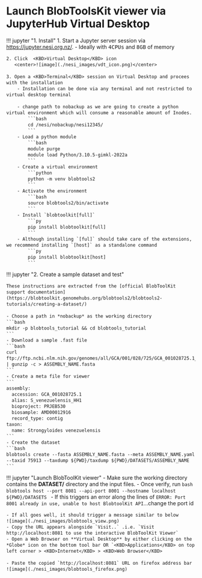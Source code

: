 # Launch BlobToolsKit viewer via JupyterHub Virtual Desktop

!!! jupyter "1. Install"
    1. Start a Jupyter server session via https://jupyter.nesi.org.nz/. 
        - Ideally with <KBD>4CPUs</KBD> and <KBD>8GB</KBD> of memory 
    
    2. Click  <KBD>Virtual Desktop</KBD> icon
       <center>![image](./nesi_images/vdt_icon.png)</center>
    
    3. Open a <KBD>Terminal</KBD> session on Virtual Desktop and procees with the installation 
        - Installation can be done via any terminal and not restricted to virtual desktop terminal 

        - change path to nobackup as we are going to create a python virtual environment which will consume a reasonable amount of Inodes.
            ```bash
            cd /nesi/nobackup/nesi12345/
            ```
        - Load a python module
            ```bash
            module purge
            module load Python/3.10.5-gimkl-2022a
            ```
        - Create a virtual environment
            ```python
            python -m venv blobtools2
            ```
        - Activate the environment
            ```bash
            source blobtools2/bin/activate
            ```
        - Install `blobtoolkit[full]`
            ```py
            pip install blobtoolkit[full]
            ```
        - Although installing `[ful]` should take care of the extensions, we recommend installing `[host]` as a standalone command 
            ```py
            pip install blobtoolkit[host]
            ```
!!! jupyter "2. Create a sample dataset and test"

    These instructions are extracted from the [official BlobToolKit support documentation](https://blobtoolkit.genomehubs.org/blobtools2/blobtools2-tutorials/creating-a-dataset/) 

    - Choose a path in *nobackup* as the working directory
    ```bash
    mkdir -p blobtools_tutorial && cd blobtools_tutorial
    ```
    - Download a sample .fast file
    ```bash
    curl ftp://ftp.ncbi.nlm.nih.gov/genomes/all/GCA/001/028/725/GCA_001028725.1_S_venezuelensis_HH1/GCA_001028725.1_S_venezuelensis_HH1_genomic.fna.gz | gunzip -c > ASSEMBLY_NAME.fasta
    ```
    - Create a meta file for viewer 
    ```
    assembly:
      accession: GCA_001028725.1
      alias: S_venezuelensis_HH1
      bioproject: PRJEB530
      biosample: AMD00012916
      record_type: contig
    taxon:
      name: Strongyloides venezuelensis
    ```
    - Create the dataset
    ```bash
    blobtools create --fasta ASSEMBLY_NAME.fasta --meta ASSEMBLY_NAME.yaml --taxid 75913 --taxdump ${PWD}/taxdump ${PWD}/DATASETS/ASSEMBLY_NAME
    ```
!!! jupyter "Launch BlobToolKit viewer"
    - Make sure the working directory contains the **DATASET/** directory and the input files. 
    - Once verify, run 
    ```bash
    blobtools host --port 8081 --api-port 8001 --hostname localhost ${PWD}/DATASETS
    ```
        - If this triggers an error along the lines of `ERROR: Port 8001 already in use, unable to host BlobtoolKit API`...change the port id 
    
    - If all goes well, it should trigger a message similar to below
    ![image](./nesi_images/blobtools_view.png)
    - Copy the URL appears alongside `Visit..` .i.e. `Visit http://localhost:8081 to use the interactive BlobToolKit Viewer`
    - Open a Web Browser on **Virtual Desktop** by either clicking on the *Globe* icon on the bottom tool bar OR `<KBD>Applications</KBD> on top left corner > <KBD>Internet</KBD> > <KBD>Web Browser</KBD>

    - Paste the copied `http://localhost:8081` URL on firefox address bar 
    ![image](./nesi_images/blobtools_firefox.png)
